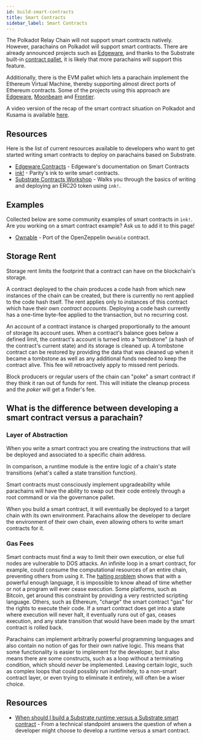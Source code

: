 ```yaml
---
id: build-smart-contracts
title: Smart Contracts
sidebar_label: Smart Contracts
---
```


The Polkadot Relay Chain will not support smart contracts natively. However, parachains on Polkadot will support smart contracts. There are already announced projects such as [Edgeware](https://edgewa.re), and thanks to the Substrate built-in [contract pallet](https://substrate.dev/rustdocs/v3.0.0/pallet_contracts/index.html), it is likely that more parachains will support this feature.

Additionally, there is the EVM pallet which lets a parachain implement the Ethereum Virtual Machine, thereby supporting almost direct ports of Ethereum contracts. Some of the projects using this approach are [Edgeware](https://edgewa.re), [Moonbeam](https://moonbeam.network/) and [Frontier](https://github.com/paritytech/frontier).

A video version of the recap of the smart contract situation on Polkadot and Kusama is available [here](https://www.youtube.com/watch?v=fKHkFBXaUxQ).

## Resources

Here is the list of current resources available to developers who want to get started writing smart contracts to deploy on parachains based on Substrate.

- [Edgeware Contracts](https://contracts.edgewa.re) - Edgeware's documentation on Smart Contracts
- [ink!](https://github.com/paritytech/ink) - Parity's ink to write smart contracts.
- [Substrate Contracts Workshop](https://substrate.dev/substrate-contracts-workshop/#/) - Walks you through the basics of writing and deploying an ERC20 token using `ink!`.

## Examples

Collected below are some community examples of smart contracts in `ink!`. Are you working on a smart contract example? Ask us to add it to this page!

- [Ownable](https://github.com/JesseAbram/foRust/) - Port of the OpenZeppelin `Ownable` contract.

## Storage Rent

Storage rent limits the footprint that a contract can have on the blockchain's storage.

A contract deployed to the chain produces a code hash from which new instances of the chain can be created, but there is currently no rent applied to the code hash itself. The rent applies only to instances of this contract which have their own _contract accounts_. Deploying a code hash currently has a one-time byte-fee applied to the transaction, but no recurring cost.

An account of a contract instance is charged proportionally to the amount of storage its account uses. When a contract's balance goes below a defined limit, the contract's account is turned into a "tombstone" (a hash of the contract's current state) and its storage is cleaned up. A tombstone contract can be restored by providing the data that was cleaned up when it became a tombstone as well as any additional funds needed to keep the contract alive. This fee will retroactively apply to missed rent periods.

Block producers or regular users of the chain can "poke" a smart contract if they think it ran out of funds for rent. This will initiate the cleanup process and the _poker_ will get a finder's fee.

## What is the difference between developing a smart contract versus a parachain?

### Layer of Abstraction

When you write a smart contract you are creating the instructions that will be deployed and associated to a specific chain address.

In comparison, a runtime module is the entire logic of a chain's state transitions (what's called a state transition function).

Smart contracts must consciously implement upgradeability while parachains will have the ability to swap out their code entirely through a root command or via the governance pallet.

When you build a smart contract, it will eventually be deployed to a target chain with its own environment. Parachains allow the developer to declare the environment of their own chain, even allowing others to write smart contracts for it.

### Gas Fees

Smart contracts must find a way to limit their own execution, or else full nodes are vulnerable to DOS attacks. An infinite loop in a smart contract, for example, could consume the computational resources of an entire chain, preventing others from using it. The [halting problem](https://en.wikipedia.org/wiki/Halting_problem) shows that with a powerful enough language, it is impossible to know ahead of time whether or not a program will ever cease execution. Some platforms, such as Bitcoin, get around this constraint by providing a very restricted scripting language. Others, such as Ethereum, "charge" the smart contract "gas" for the rights to execute their code. If a smart contract does get into a state where execution will never halt, it eventually runs out of gas, ceases execution, and any state transition that would have been made by the smart contract is rolled back.

Parachains can implement arbitrarily powerful programming languages and also contain no notion of gas for their own native logic. This means that some functionality is easier to implement for the developer, but it also means there are some constructs, such as a loop without a terminating condition, which should _never_ be implemented. Leaving certain logic, such as complex loops that could possibly run indefinitely, to a non-smart contract layer, or even trying to eliminate it entirely, will often be a wiser choice.

## Resources

- [When should I build a Substrate runtime versus a Substrate smart contract](https://stackoverflow.com/a/56041305) - From a technical standpoint answers the question of when a developer might choose to develop a runtime versus a smart contract.
